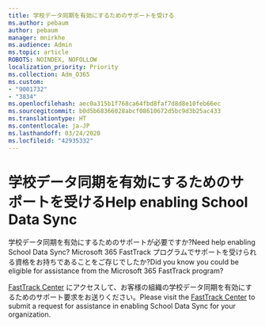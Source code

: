 ```yaml
---
title: 学校データ同期を有効にするためのサポートを受ける
ms.author: pebaum
author: pebaum
manager: mnirkhe
ms.audience: Admin
ms.topic: article
ROBOTS: NOINDEX, NOFOLLOW
localization_priority: Priority
ms.collection: Adm_O365
ms.custom:
- "9001732"
- "3834"
ms.openlocfilehash: aec0a315b1f768ca64fbd8faf7d8d8e10feb66ec
ms.sourcegitcommit: b0d5b68366028abcf08610672d5bc9d3b25ac433
ms.translationtype: HT
ms.contentlocale: ja-JP
ms.lasthandoff: 03/24/2020
ms.locfileid: "42935332"
---
```

# <a name="help-enabling-school-data-sync"></a><span data-ttu-id="ba0c8-102">学校データ同期を有効にするためのサポートを受ける</span><span class="sxs-lookup"><span data-stu-id="ba0c8-102">Help enabling School Data Sync</span></span>

<span data-ttu-id="ba0c8-103">学校データ同期を有効にするためのサポートが必要ですか?</span><span class="sxs-lookup"><span data-stu-id="ba0c8-103">Need help enabling School Data Sync?</span></span> <span data-ttu-id="ba0c8-104">Microsoft 365 FastTrack プログラムでサポートを受けられる資格をお持ちであることをご存じでしたか?</span><span class="sxs-lookup"><span data-stu-id="ba0c8-104">Did you know you could be eligible for assistance from the Microsoft 365 FastTrack program?</span></span>

<span data-ttu-id="ba0c8-105">[FastTrack Center](https://www.microsoft.com/fasttrack) にアクセスして、お客様の組織の学校データ同期を有効にするためのサポート要求をお送りください。</span><span class="sxs-lookup"><span data-stu-id="ba0c8-105">Please visit the [FastTrack Center](https://www.microsoft.com/fasttrack) to submit a request for assistance in enabling School Data Sync for your organization.</span></span>
